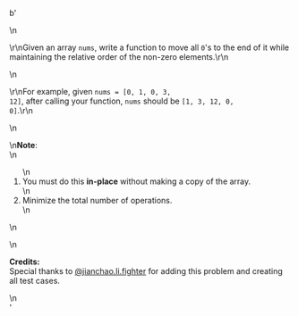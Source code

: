 b'<div class="question-description">\n<p><p>\r\nGiven an array <code>nums</code>, write a function to move all <code>0</code>\'s to the end of it while maintaining the relative order of the non-zero elements.\r\n</p>\n<p>\r\nFor example, given <code>nums  = [0, 1, 0, 3, 12]</code>, after calling your function, <code>nums</code> should be <code>[1, 3, 12, 0, 0]</code>.\r\n</p>\n<p>\n<b>Note</b>:<br/>\n<ol>\n<li>You must do this <b>in-place</b> without making a copy of the array.</li>\n<li>Minimize the total number of operations.</li>\n</ol>\n</p>\n<p><b>Credits:</b><br>Special thanks to <a href="https://leetcode.com/discuss/user/jianchao.li.fighter">@jianchao.li.fighter</a> for adding this problem and creating all test cases.</br></p></p>\n</div>'